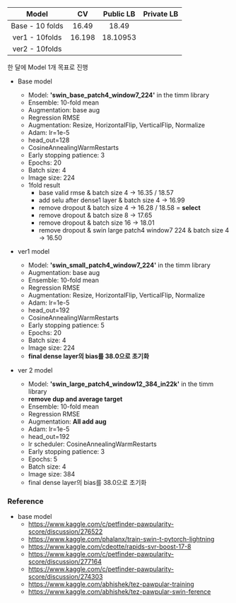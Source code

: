 |      Model      |   CV   | Public LB | Private LB |
| :-------------: | :----: | :-------: | :--------: |
| Base - 10 folds | 16.49  |   18.49   |            |
| ver1 - 10folds  | 16.198 | 18.10953  |            |
| ver2 - 10folds  |        |           |            |

한 달에 Model 1개 목표로 진행 

* Base model
  * Model: **'swin_base_patch4_window7_224'** in the timm library
  * Ensemble: 10-fold mean
  * Augmentation: base aug
  * Regression RMSE
  * Augmentation: Resize, HorizontalFlip, VerticalFlip, Normalize
  * Adam: lr=1e-5
  * head_out=128
  * CosineAnnealingWarmRestarts
  * Early stopping patience: 3
  * Epochs: 20
  * Batch size: 4
  * Image size: 224
  * 1fold result
    * base valid rmse & batch size 4 -> 16.35 / 18.57
    * add selu after dense1 layer & batch size 4 -> 16.99
    * remove dropout & batch size 4 -> 16.28 / 18.58 = **select**
    * remove dropout & batch size 8 -> 17.65
    * remove dropout & batch size 16 -> 18.01
    * remove dropout & swin large patch4 window7 224 & batch size 4 -> 16.50



* ver1 model
  * Model: **'swin_small_patch4_window7_224'** in the timm library
  * Augmentation: base aug
  * Ensemble: 10-fold mean
  * Regression RMSE
  * Augmentation: Resize, HorizontalFlip, VerticalFlip, Normalize
  * Adam: lr=1e-5
  * head_out=192
  * CosineAnnealingWarmRestarts
  * Early stopping patience: 5
  * Epochs: 20
  * Batch size: 4
  * Image size: 224
  * **final dense layer의 bias를 38.0으로 초기화**



* ver 2 model
  * Model: **'swin_large_patch4_window12_384_in22k'** in the timm library
  * **remove dup and average target**
  * Ensemble: 10-fold mean
  * Regression RMSE
  * Augmentation: **All add aug**
  * Adam: lr=1e-5
  * head_out=192
  * lr scheduler: CosineAnnealingWarmRestarts
  * Early stopping patience: 3
  * Epochs: 5
  * Batch size: 4
  * Image size: 384
  * final dense layer의 bias를 38.0으로 초기화









### Reference

* base model
  * https://www.kaggle.com/c/petfinder-pawpularity-score/discussion/276522
  * https://www.kaggle.com/phalanx/train-swin-t-pytorch-lightning
  * https://www.kaggle.com/cdeotte/rapids-svr-boost-17-8
  * https://www.kaggle.com/c/petfinder-pawpularity-score/discussion/277164
  * https://www.kaggle.com/c/petfinder-pawpularity-score/discussion/274303
  * https://www.kaggle.com/abhishek/tez-pawpular-training
  * https://www.kaggle.com/abhishek/tez-pawpular-swin-ference

